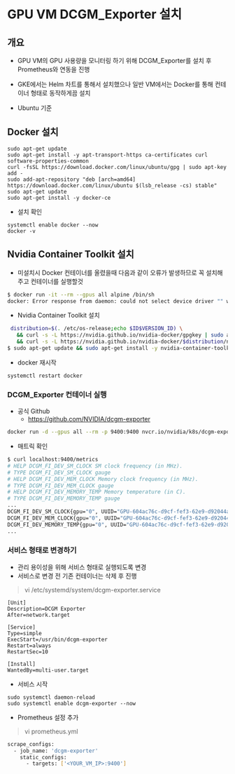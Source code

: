 # GPU VM DCGM_Exporter 설치 

## 개요 
- GPU VM의 GPU 사용량을 모니터링 하기 위해 DCGM_Exporter를 설치 후 Prometheus와 연동을 진행 

- GKE에서는 Helm 차트를 통해서 설치했으나 일반 VM에서는 Docker를 통해 컨테이너 형태로 동작하게끔 설치 

- Ubuntu 기준

## Docker 설치 
```
sudo apt-get update
sudo apt-get install -y apt-transport-https ca-certificates curl software-properties-common
curl -fsSL https://download.docker.com/linux/ubuntu/gpg | sudo apt-key add -
sudo add-apt-repository "deb [arch=amd64] https://download.docker.com/linux/ubuntu $(lsb_release -cs) stable"
sudo apt-get update
sudo apt-get install -y docker-ce
```

- 설치 확인 
```
systemctl enable docker --now
docker -v
```

## Nvidia Container Toolkit 설치 
- 미설치시 Docker 컨테이너를 올렸을때 다음과 같이 오류가 발생하므로 꼭 설치해주고 컨테이너를 실행할것

```sh
$ docker run -it --rm --gpus all alpine /bin/sh
docker: Error response from daemon: could not select device driver "" with capabilities: [[gpu]].
```

-  Nvidia Container Toolkit 설치 
```sh
 distribution=$(. /etc/os-release;echo $ID$VERSION_ID) \
   && curl -s -L https://nvidia.github.io/nvidia-docker/gpgkey | sudo apt-key add - \
   && curl -s -L https://nvidia.github.io/nvidia-docker/$distribution/nvidia-docker.list | sudo tee /etc/apt/sources.list.d/nvidia-docker.list
$ sudo apt-get update && sudo apt-get install -y nvidia-container-toolkit
```

- docker 재시작 
```
systemctl restart docker
```


### DCGM_Exporter 컨테이너 실행 
- 공식 Github
    - https://github.com/NVIDIA/dcgm-exporter
```sh
docker run -d --gpus all --rm -p 9400:9400 nvcr.io/nvidia/k8s/dcgm-exporter:3.3.6-3.4.2-ubuntu22.04
```

- 매트릭 확인 
```sh
$ curl localhost:9400/metrics
# HELP DCGM_FI_DEV_SM_CLOCK SM clock frequency (in MHz).
# TYPE DCGM_FI_DEV_SM_CLOCK gauge
# HELP DCGM_FI_DEV_MEM_CLOCK Memory clock frequency (in MHz).
# TYPE DCGM_FI_DEV_MEM_CLOCK gauge
# HELP DCGM_FI_DEV_MEMORY_TEMP Memory temperature (in C).
# TYPE DCGM_FI_DEV_MEMORY_TEMP gauge
...
DCGM_FI_DEV_SM_CLOCK{gpu="0", UUID="GPU-604ac76c-d9cf-fef3-62e9-d92044ab6e52"} 139
DCGM_FI_DEV_MEM_CLOCK{gpu="0", UUID="GPU-604ac76c-d9cf-fef3-62e9-d92044ab6e52"} 405
DCGM_FI_DEV_MEMORY_TEMP{gpu="0", UUID="GPU-604ac76c-d9cf-fef3-62e9-d92044ab6e52"} 9223372036854775794
...
```


### 서비스 형태로 변경하기 
- 관리 용이성을 위해 서비스 형태로 실행되도록 변경  
- 서비스로 변경 전 기존 컨테이너는 삭제 후 진행 

> vi /etc/systemd/system/dcgm-exporter.service
```
[Unit]
Description=DCGM Exporter
After=network.target

[Service]
Type=simple
ExecStart=/usr/bin/dcgm-exporter
Restart=always
RestartSec=10

[Install]
WantedBy=multi-user.target
```

- 서비스 시작
```
sudo systemctl daemon-reload
sudo systemctl enable dcgm-exporter --now
```

- Prometheus 설정 추가 

> vi prometheus.yml

```sh
scrape_configs:
  - job_name: 'dcgm-exporter'
    static_configs:
      - targets: ['<YOUR_VM_IP>:9400']
```
